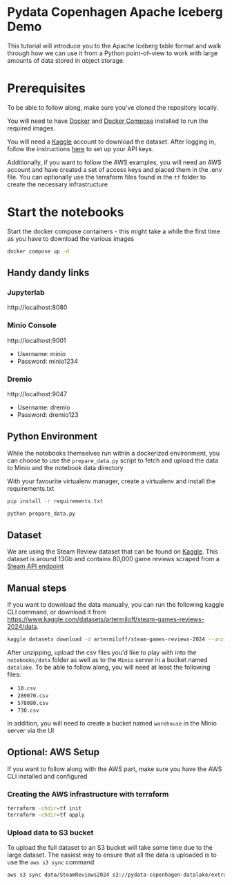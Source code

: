 # Pydata Copenhagen Apache Iceberg Demo

This tutorial will introduce you to the Apache Iceberg table format and walk through how we can use it from a Python
point-of-view to work with large amounts of data stored in object storage.

# Prerequisites

To be able to follow along, make sure you've cloned the repository locally.



You will need to have [Docker](https://docs.docker.com/get-docker/) and 
[Docker Compose](https://docs.docker.com/compose/install/) installed to run the required images.

You will need a [Kaggle](https://kaggle.com) account to download the dataset. After logging in,
follow the instructions [here](https://github.com/Kaggle/kaggle-api/blob/main/docs/README.md) to
set up your API keys. 

Additionally, if you want to follow the AWS examples, you will need an AWS account and have 
created a set of access keys and placed them in the .env file. 
You can optionally use the terraform files found in the `tf` folder to create the 
necessary infrastructure


# Start the notebooks

Start the docker compose containers - this might take a while the first time as you have to 
download the various images

```bash
docker compose up -d
```

## Handy dandy links

### Jupyterlab
http://localhost:8080


### Minio Console
http://localhost:9001

- Username: minio
- Password: minio1234

### Dremio
http://localhost:9047

- Username: dremio
- Password: dremio123

## Python Environment
While the notebooks themselves run within a dockerized environment, 
you can choose to use the `prepare_data.py` script to fetch and upload the data to Minio 
and the notebook data directory

With your favourite virtualenv manager, create a virtualenv and install the requirements.txt
```bash
pip install -r requirements.txt
```

```bash
python prepare_data.py
```

## Dataset
We are using the Steam Review dataset that can be found on 
[Kaggle](https://www.kaggle.com/datasets/artermiloff/steam-games-reviews-2024/data). 
This dataset is around 13Gb and contains 80,000 game reviews scraped from a 
[Steam API endpoint](https://partner.steamgames.com/doc/store/getreviews)

## Manual steps

If you want to download the data manually, you can run the following kaggle CLI command, or 
download it from https://www.kaggle.com/datasets/artermiloff/steam-games-reviews-2024/data.

```bash
kaggle datasets download -d artermiloff/steam-games-reviews-2024 --unzip --path data
```

After unzipping, upload the csv files you'd like to play with into the `notebooks/data` folder 
as well as to the `Minio` server in a bucket named `datalake`. 
To be able to follow along, you will need at least the following files:
- `10.csv`
- `289070.csv`
- `578080.csv`
- `730.csv`

In addition, you will need to create a bucket named `warehouse` in the Minio server via the UI

## Optional: AWS Setup

If you want to follow along with the AWS part, make sure you have the AWS CLI installed and 
configured

### Creating the AWS infrastructure with terraform
```bash
terraform -chdir=tf init
terraform -chdir=tf apply
````

### Upload data to S3 bucket

To upload the full dataset to an S3 bucket will take some time due to the large dataset.
The easiest way to ensure that all the data is uploaded is to use the `aws s3 sync` command

```bash
aws s3 sync data/SteamReviews2024 s3://pydata-copenhagen-datalake/extract/reviews
```


